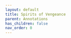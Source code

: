 ```yaml
---
layout: default
title: Spirits of Vengeance
parent: Annotations
has_children: false
nav_order: 0
---
```

<html xmlns="http://www.w3.org/TR/1999/REC-html-in-xml" xml:lang="en"
	lang="en">
	<head>
                <meta http-equiv="Content-Type" content="application/xhtml+xml; charset=UTF-8" />
                <!-- HTML5 -->
                <meta charset="UTF-8"/>
		<style type="text/css">
                    .bodyContainer {
    font-family: Arial, Helvetica, sans-serif;
    text-align: center;
    padding-left: 32px;
    padding-right: 32px;
}

.notebookFor {
    font-size: 18px;
    font-weight: 700;
    text-align: center;
    color: rgb(119, 119, 119);
    margin: 24px 0px 0px;
    padding: 0px;
}

.bookTitle {
    font-size: 32px;
    font-weight: 700;
    text-align: center;
    color: #333333;
    margin-top: 22px;
    padding: 0px;
}

.authors {
    font-size: 13px;
    font-weight: 700;
    text-align: center;
    color: rgb(119, 119, 119);
    margin-top: 22px;
    margin-bottom: 24px; 
    padding: 0px;
}

.citation {
    font-size: 16px;
    font-weight: 500;
    text-align: center;
    color: #333333;
    margin-top: 22px;
    margin-bottom: 24px;
    padding: 0px;
}

.sectionHeading {
    font-size: 24px;
    font-weight: 700;
    text-align: left;
    color: #333333;
    margin-top: 24px;
    padding: 0px;
}

.noteHeading {
    font-size: 18px;
    font-weight: 700;
    text-align: left;
    color: #333333;
    margin-top: 20px;
    padding: 0px;
}

.noteText {
    font-size: 18px;
    font-weight: 500;
    text-align: left;
    color: #333333;
    margin: 2px 0px 0px;
    padding: 0px;
}

.highlight_blue {
    color: rgb(178, 205, 251);
}

.highlight_orange {
    color: #ffd7ae;
}

.highlight_pink {
    color: rgb(255, 191, 206);
}

.highlight_yellow {
    color: rgb(247, 206, 0);
}

.notebookGraphic {
    margin-top: 10px;
    text-align: left;
}

.notebookGraphic img {
    -o-box-shadow:      0px 0px 5px #888;
    -icab-box-shadow:   0px 0px 5px #888;
    -khtml-box-shadow:  0px 0px 5px #888;
    -moz-box-shadow:    0px 0px 5px #888;
    -webkit-box-shadow: 0px 0px 5px #888;
    box-shadow:         0px 0px 5px #888; 
    max-width: 100%;
    height: auto;
}

hr {
    border: 0px none;
    height: 1px;
    background: none repeat scroll 0% 0% rgb(221, 221, 221);
}

		</style>
		<script type="text/javascript">
		    
		</script>
		<title></title>
	</head>
    <body>
        <div class="bodyContainer">
            <div class="notebookFor">
Notebook for
</div>
<div class="bookTitle">
Spirits of Vengeance
</div>
<div class="authors">
</div>
<div class="citation">
</div>
<hr />

            <div class="sectionHeading">
Prologue
</div>
<div class="noteHeading">
Highlight (<span class="highlight_yellow">yellow</span>) -  Location 22
</div>
<div class="noteText">
the Onryo waited for him. There were four of them, each one a monster.
</div>
<div class="noteHeading">
Highlight (<span class="highlight_yellow">yellow</span>) -  Location 38
</div>
<div class="noteText">
The Century Blade was dead. The Gilded Crone was gone. The Ticking Clock was worse than dead.
</div>
<div class="noteHeading">
Highlight (<span class="highlight_yellow">yellow</span>) -  Location 45
</div>
<div class="noteText">
young Cochtan boy, Dorje.
</div>
<div class="noteHeading">
Highlight (<span class="highlight_yellow">yellow</span>) -  Location 59
</div>
<div class="noteText">
The master of the Onryo had come for him.
</div>
<div class="sectionHeading">
Chapter 1
</div>
<div class="noteHeading">
Highlight (<span class="highlight_yellow">yellow</span>) -  Location 89
</div>
<div class="noteText">
"We have work for you, Master Onmyoji.
</div>
<div class="noteHeading">
Highlight (<span class="highlight_yellow">yellow</span>) -  Location 105
</div>
<div class="noteText">
Shiki was a playful little spirit who loved to possess animals, but she rarely gave much thought to the position she was leaving them in when she gave up the possession.
</div>
<div class="noteHeading">
Highlight (<span class="highlight_yellow">yellow</span>) -  Location 113
</div>
<div class="noteText">
She'd been Haruto's companion spirit for as long as he cared to remember, but her antics still never failed to make him smile.
</div>
<div class="noteHeading">
Highlight (<span class="highlight_yellow">yellow</span>) -  Location 118
</div>
<div class="noteText">
"She's a spirit."
</div>
<div class="noteHeading">
Highlight (<span class="highlight_yellow">yellow</span>) -  Location 119
</div>
<div class="noteText">
"A yokai? That's worse."
</div>
<div class="noteHeading">
Highlight (<span class="highlight_yellow">yellow</span>) -  Location 125
</div>
<div class="noteText">
"I'm an onmyoji," he said. "We don't kill spirits. Well, we do, but only evil spirits. Yokai mostly. Shiki is not a yokai."
</div>
<div class="sectionHeading">
Chapter 2
</div>
<div class="noteHeading">
Highlight (<span class="highlight_yellow">yellow</span>) -  Location 200
</div>
<div class="noteText">
How many had died the night of the fire? And which of them had risen again as a yokai?
</div>
<div class="noteHeading">
Highlight (<span class="highlight_yellow">yellow</span>) -  Location 210
</div>
<div class="noteText">
"Every teacher here was a master, every student a hero in the making. Who could do such a thing? Why would they do it?"
</div>
<div class="noteHeading">
Highlight (<span class="highlight_yellow">yellow</span>) -  Location 217
</div>
<div class="noteText">
Basan of Toroto village?"
</div>
<div class="noteHeading">
Highlight (<span class="highlight_yellow">yellow</span>) -  Location 223
</div>
<div class="noteText">
trying to lure them in with compassion, a human desire to comfort its insatiable grief,
</div>
<div class="noteHeading">
Highlight (<span class="highlight_yellow">yellow</span>) -  Location 232
</div>
<div class="noteText">
He wore a necklace of cogs, springs, and bolts, so Haruto guessed he was
</div>
<div class="noteHeading">
Highlight (<span class="highlight_yellow">yellow</span>) -  Location 248
</div>
<div class="noteText">
This creature was real, a vengeful spirit formed from one of the teachers or students of Heiwa when it burned.
</div>
<div class="noteHeading">
Highlight (<span class="highlight_yellow">yellow</span>) -  Location 256
</div>
<div class="noteText">
He was an hasshaku now, a yokai who would abduct children, feed on their blood.
</div>
<div class="noteHeading">
Highlight (<span class="highlight_yellow">yellow</span>) -  Location 281
</div>
<div class="noteText">
In order to trap the yokai, he needed to place the staffs in the perfect order and pattern.
</div>
<div class="noteHeading">
Highlight (<span class="highlight_yellow">yellow</span>) -  Location 315
</div>
<div class="noteText">
The hasshaku were a type of mononoke, a pitiful type of yokai. Haruto chided himself for the thought. No, not pitiful. Tragic. They deserved compassion, not pity.
</div>
<div class="noteHeading">
Highlight (<span class="highlight_yellow">yellow</span>) -  Location 322
</div>
<div class="noteText">
"Omoretsu," he said, invoking the name of his shinigami patron. "In your name, I act. In your stead, I serve. With your blessings, I bring peace to the dead."
</div>
<div class="noteHeading">
Highlight (<span class="highlight_yellow">yellow</span>) -  Location 336
</div>
<div class="noteText">
I will carry it. I will take your pain, carry the burden of your grief.
</div>
<div class="noteHeading">
Highlight (<span class="highlight_yellow">yellow</span>) -  Location 342
</div>
<div class="noteText">
One more pain he would carry.
</div>
<div class="sectionHeading">
Chapter 3
</div>
<div class="noteHeading">
Note -  Location 390
</div>
<div class="noteText">
A type of yokai
</div>
<div class="noteHeading">
Highlight (<span class="highlight_yellow">yellow</span>) -  Location 390
</div>
<div class="noteText">
"Onryo,"
</div>
<div class="sectionHeading">
Chapter 4
</div>
<div class="noteHeading">
Highlight (<span class="highlight_yellow">yellow</span>) -  Location 487
</div>
<div class="noteText">
He prayed to an obscure shinigami, a lord of death, a reaper, and he carried the shrine with him.
</div>
<div class="noteHeading">
Highlight (<span class="highlight_yellow">yellow</span>) -  Location 503
</div>
<div class="noteText">
Despite being given to Haruto by Omoretsu, she really did not like the shinigami.
</div>
<div class="noteHeading">
Highlight (<span class="highlight_yellow">yellow</span>) -  Location 507
</div>
<div class="noteText">
"It's unwise to gain the attention of a lord of death."
</div>
<div class="noteHeading">
Highlight (<span class="highlight_yellow">yellow</span>) -  Location 530
</div>
<div class="noteText">
"The onryo do not serve any shinigami. They are free to do what they will."
</div>
<div class="sectionHeading">
Chapter 5
</div>
<div class="noteHeading">
Highlight (<span class="highlight_yellow">yellow</span>) -  Location 544
</div>
<div class="noteText">
"The onryo are strange. Spirits might be drawn to them as dust is drawn to an eddying wind."
</div>
<div class="noteHeading">
Highlight (<span class="highlight_yellow">yellow</span>) -  Location 552
</div>
<div class="noteText">
the Library of Nothing.
</div>
<div class="sectionHeading">
Chapter 7
</div>
<div class="noteHeading">
Highlight (<span class="highlight_yellow">yellow</span>) -  Location 729
</div>
<div class="noteText">
"Tian was my friend," the old woman said. "We taught together at Heiwa." Her frown lifted and she gasped. "You think Kira destroyed Heiwa? No. She was a student there."
</div>
<div class="sectionHeading">
Chapter 8
</div>
<div class="noteHeading">
Highlight (<span class="highlight_yellow">yellow</span>) -  Location 841
</div>
<div class="noteText">
"And you're an onmyoji travelling with the bandit Blood Dancer.
</div>
<div class="noteHeading">
Highlight (<span class="highlight_yellow">yellow</span>) -  Location 848
</div>
<div class="noteText">
He was renowned for his technique of setting his own hands on fire.
</div>
<div class="noteHeading">
Highlight (<span class="highlight_yellow">yellow</span>) -  Location 864
</div>
<div class="noteText">
following the trail of spirits that always seems to be left in the wake of onryo– a village full of dead people."
</div>
<div class="noteHeading">
Highlight (<span class="highlight_yellow">yellow</span>) -  Location 872
</div>
<div class="noteText">
not going anywhere, Mirai,"
</div>
<div class="noteHeading">
Highlight (<span class="highlight_yellow">yellow</span>) -  Location 927
</div>
<div class="noteText">
And so he named her the Gilded Crone, eternal stable master, slayer of foreign gods, the greatest hero of the Nash.
</div>
<div class="noteHeading">
Highlight (<span class="highlight_yellow">yellow</span>) -  Location 937
</div>
<div class="noteText">
"Your brother came by the other day. He... kept asking about a prison.
</div>
<div class="noteHeading">
Highlight (<span class="highlight_yellow">yellow</span>) -  Location 938
</div>
<div class="noteText">
On and on about the prison. He was very demanding and wouldn't touch his tea, kept saying it was too cold. I told him, the only prison I know of is Sky Hollow, and then he left.
</div>
<div class="noteHeading">
Highlight (<span class="highlight_yellow">yellow</span>) -  Location 942
</div>
<div class="noteText">
"The fortress where Ipian shintei warriors are trained.
</div>
<div class="sectionHeading">
Chapter 9
</div>
<div class="noteHeading">
Highlight (<span class="highlight_yellow">yellow</span>) -  Location 964
</div>
<div class="noteText">
Onryo were rare and powerful, and he had to admit, in all his long years, she was the first he had encountered.
</div>
<div class="noteHeading">
Highlight (<span class="highlight_yellow">yellow</span>) -  Location 975
</div>
<div class="noteText">
He wouldn't need a spirit blade for this yokai.
</div>
<div class="noteHeading">
Highlight (<span class="highlight_yellow">yellow</span>) -  Location 993
</div>
<div class="noteText">
Sleep was never easy for him, not since he'd made his deal with Omoretsu so long ago.
</div>
<div class="noteHeading">
Highlight (<span class="highlight_yellow">yellow</span>) -  Location 1012
</div>
<div class="noteText">
"The lost things are returning to the world, Snow. Spirits, techniques long forgotten. The onmyoji won't stand for it. They'll purge you all all over again."
</div>
<div class="sectionHeading">
Chapter 10
</div>
<div class="noteHeading">
Highlight (<span class="highlight_yellow">yellow</span>) -  Location 1027
</div>
<div class="noteText">
The other students were all human, after all, and she was... well... not. She was stronger than them, different.
</div>
<div class="noteHeading">
Highlight (<span class="highlight_yellow">yellow</span>) -  Location 1031
</div>
<div class="noteText">
Also, ten years cooped up in the academy after eighty years trapped in a mirror had been frustrating on top of boring.
</div>
<div class="noteHeading">
Highlight (<span class="highlight_yellow">yellow</span>) -  Location 1068
</div>
<div class="noteText">
"Old enough to be a parable."
</div>
<div class="noteHeading">
Highlight (<span class="highlight_yellow">yellow</span>) -  Location 1114
</div>
<div class="noteText">
She heard more glass cracking, felt a tingle race along the skin of her arm. Then a hand on her shoulder was pulling her back. Yanmei.
</div>
<div class="sectionHeading">
Chapter 11
</div>
<div class="noteHeading">
Highlight (<span class="highlight_yellow">yellow</span>) -  Location 1154
</div>
<div class="noteText">
an onryo but able to move past his ritual barrier? A yokai but more human than any he had ever known?
</div>
<div class="noteHeading">
Highlight (<span class="highlight_yellow">yellow</span>) -  Location 1172
</div>
<div class="noteText">
He was no stranger to being hated or feared.
</div>
<div class="sectionHeading">
Chapter 12
</div>
<div class="noteHeading">
Highlight (<span class="highlight_yellow">yellow</span>) -  Location 1353
</div>
<div class="noteText">
an onryo somehow: half yokai and half human.
</div>
<div class="noteHeading">
Highlight (<span class="highlight_yellow">yellow</span>) -  Location 1364
</div>
<div class="noteText">
Her eyes were dark orbs, voids of light.
</div>
<div class="noteHeading">
Highlight (<span class="highlight_yellow">yellow</span>) -  Location 1365
</div>
<div class="noteText">
If it was a god or another shinigami, one in opposition to Omoretsu?
</div>
<div class="noteHeading">
Highlight (<span class="highlight_yellow">yellow</span>) -  Location 1370
</div>
<div class="noteText">
it had been more than a century since he had last seen the place.
</div>
<div class="noteHeading">
Highlight (<span class="highlight_yellow">yellow</span>) -  Location 1383
</div>
<div class="noteText">
Never interrupt an enemy when they're talking. You never know what they might reveal."
</div>
<div class="sectionHeading">
Chapter 13
</div>
<div class="noteHeading">
Highlight (<span class="highlight_yellow">yellow</span>) -  Location 1450
</div>
<div class="noteText">
The shape of her eyes, the length of her nose, the tiny scar on her chin.
</div>
<div class="noteHeading">
Highlight (<span class="highlight_yellow">yellow</span>) -  Location 1462
</div>
<div class="noteText">
his feathers draped over his shoulders like a cloak, his tengai hat, a large bucket- shaped thing of dried bamboo, on the floor beside him.
</div>
<div class="noteHeading">
Highlight (<span class="highlight_yellow">yellow</span>) -  Location 1464
</div>
<div class="noteText">
He went by the name Ice Heart and had apparently accomplished many heroic deeds.
</div>
<div class="noteHeading">
Highlight (<span class="highlight_yellow">yellow</span>) -  Location 1483
</div>
<div class="noteText">
Except for Crow herself, none of them were more inhuman.
</div>
<div class="sectionHeading">
Chapter 14
</div>
<div class="noteHeading">
Highlight (<span class="highlight_yellow">yellow</span>) -  Location 1517
</div>
<div class="noteText">
They needed to find the Fourth Sage Under Heaven to heal Yanmei.
</div>
<div class="noteHeading">
Highlight (<span class="highlight_yellow">yellow</span>) -  Location 1536
</div>
<div class="noteText">
"She's an ungaikyo," Yanmei said. "I rescued her from a mirror about a decade ago."
</div>
<div class="noteHeading">
Highlight (<span class="highlight_yellow">yellow</span>) -  Location 1551
</div>
<div class="noteText">
"Onryo are yokai who have reclaimed something of their humanity," Haruto said eventually. "Sometimes by staying around after getting their revenge, and sometimes by another method."
</div>
<div class="noteHeading">
Highlight (<span class="highlight_yellow">yellow</span>) -  Location 1563
</div>
<div class="noteText">
"She feeds off my qi. As long as I'm alive, she has the energy she needs to stay here on earth.
</div>
<div class="noteHeading">
Highlight (<span class="highlight_yellow">yellow</span>) -  Location 1567
</div>
<div class="noteText">
"Onryo generate their own qi, just like a human. They don't need to feed off people.
</div>
<div class="noteHeading">
Highlight (<span class="highlight_yellow">yellow</span>) -  Location 1586
</div>
<div class="noteText">
"We do not attack people for no reason,"
</div>
<div class="noteHeading">
Highlight (<span class="highlight_yellow">yellow</span>) -  Location 1615
</div>
<div class="noteText">
"It doesn't matter," Yanmei said. "They need someone to be angry at, and the magistrate has made us the target.
</div>
<div class="noteHeading">
Highlight (<span class="highlight_yellow">yellow</span>) -  Location 1620
</div>
<div class="noteText">
"Snow covered beauty, covers old rot, filth and bile. Eyes open to truth."
</div>
<div class="sectionHeading">
Chapter 15
</div>
<div class="noteHeading">
Highlight (<span class="highlight_yellow">yellow</span>) -  Location 1652
</div>
<div class="noteText">
She had been in love with one of her father's bandits, Zhihao, and they'd tried to run.
</div>
<div class="noteHeading">
Highlight (<span class="highlight_yellow">yellow</span>) -  Location 1676
</div>
<div class="noteText">
Blood Dancer had killed her brother, but that was a lifetime ago now, and Daizen was always a psychopathic little brat who took after their father too much and delighted in tormenting his younger sister.
</div>
<div class="noteHeading">
Highlight (<span class="highlight_yellow">yellow</span>) -  Location 1708
</div>
<div class="noteText">
One thing she had long since learned was that childhood trauma was never truly dealt with.
</div>
<div class="sectionHeading">
Chapter 16
</div>
<div class="noteHeading">
Highlight (<span class="highlight_yellow">yellow</span>) -  Location 1737
</div>
<div class="noteText">
She could see and hear, and touch with her smoke, but she mostly relied on a general sense of things around her, knowing where everything was without sight, hearing without ears.
</div>
<div class="noteHeading">
Highlight (<span class="highlight_yellow">yellow</span>) -  Location 1770
</div>
<div class="noteText">
"We are, after all, yokai. Vengeful spirits. Did you think I had died peacefully? We all died horribly,
</div>
<div class="sectionHeading">
Chapter 17
</div>
<div class="noteHeading">
Highlight (<span class="highlight_yellow">yellow</span>) -  Location 1873
</div>
<div class="noteText">
"But it's idiotic. Not swearing doesn't make you a better person. It just makes you a sanctimonious tit. Besides, you do swear. The words you use aren't important. It's the intent that matters. Substituting vegetables for swearwords doesn't mean you're not cursing."
</div>
<div class="noteHeading">
Highlight (<span class="highlight_yellow">yellow</span>) -  Location 1893
</div>
<div class="noteText">
"Oaths and vows should never be taken lightly. There is power in a promise that goes beyond the words.
</div>
<div class="sectionHeading">
Chapter 18
</div>
<div class="noteHeading">
Highlight (<span class="highlight_yellow">yellow</span>) -  Location 2038
</div>
<div class="noteText">
Hate for a man who was so skilled, yet had done so little with it.
</div>
<div class="noteHeading">
Highlight (<span class="highlight_yellow">yellow</span>) -  Location 2049
</div>
<div class="noteText">
battering Nightsong with greater strength, greater skill, and the experience of one who has fought and lost and fought again.
</div>
<div class="noteHeading">
Highlight (<span class="highlight_yellow">yellow</span>) -  Location 2056
</div>
<div class="noteText">
Nightsong lost because he chose to fight only against those he knew he could beat. He learned only to win, not to fight.
</div>
<div class="sectionHeading">
Chapter 19
</div>
<div class="noteHeading">
Highlight (<span class="highlight_yellow">yellow</span>) -  Location 2118
</div>
<div class="noteText">
Their devices had many uses including, apparently, locking away titans.
</div>
<div class="noteHeading">
Highlight (<span class="highlight_yellow">yellow</span>) -  Location 2136
</div>
<div class="noteText">
In his time the tianjun had been Mira, the god of harvest, but she was dead now and the god of missed opportunities sat the Jade Throne.
</div>
<div class="sectionHeading">
Chapter 21
</div>
<div class="noteHeading">
Highlight (<span class="highlight_yellow">yellow</span>) -  Location 2404
</div>
<div class="noteText">
thought the Century Blade had killed the last one.
</div>
<div class="noteHeading">
Highlight (<span class="highlight_yellow">yellow</span>) -  Location 2442
</div>
<div class="noteText">
For as the dragons fought, so too did the elements.
</div>
<div class="noteHeading">
Highlight (<span class="highlight_yellow">yellow</span>) -  Location 2443
</div>
<div class="noteText">
Orochi, the eight- headed serpent, would win. He was their king, you see, the greatest of them all.
</div>
<div class="noteHeading">
Highlight (<span class="highlight_yellow">yellow</span>) -  Location 2454
</div>
<div class="noteText">
"Did you know the dragons can take human form? They are kami, the greatest of spirits and shifting to other forms is just one of their many techniques.
</div>
<div class="noteHeading">
Highlight (<span class="highlight_yellow">yellow</span>) -  Location 2455
</div>
<div class="noteText">
Forest of Bamboo.
</div>
<div class="noteHeading">
Highlight (<span class="highlight_yellow">yellow</span>) -  Location 2478
</div>
<div class="noteText">
Once more he had let himself love, and once more his heart had been broken.
</div>
<div class="noteHeading">
Highlight (<span class="highlight_yellow">yellow</span>) -  Location 2493
</div>
<div class="noteText">
"How were they imprisoned?"
</div>
<div class="noteHeading">
Highlight (<span class="highlight_yellow">yellow</span>) -  Location 2494
</div>
<div class="noteText">
that is another story altogether. That is the story of the Century Blade and his Abenjazu."
</div>
<div class="sectionHeading">
Chapter 23
</div>
<div class="noteHeading">
Highlight (<span class="highlight_yellow">yellow</span>) -  Location 2697
</div>
<div class="noteText">
Wherever Haruto went, there were always people like this. Men, usually lords, who thought themselves divinely important to the world. They were almost always wrong.
</div>
<div class="sectionHeading">
Chapter 24
</div>
<div class="noteHeading">
Highlight (<span class="highlight_yellow">yellow</span>) -  Location 2772
</div>
<div class="noteText">
Over the past decade, so many lost things are returning to the world. Spirits, lost techniques, imprisoned dragons.
</div>
<div class="noteHeading">
Highlight (<span class="highlight_yellow">yellow</span>) -  Location 2832
</div>
<div class="noteText">
"It's a buruburu. They cling to people and try to scare them, conjuring up their past."
</div>
<div class="sectionHeading">
Chapter 25
</div>
<div class="noteHeading">
Highlight (<span class="highlight_yellow">yellow</span>) -  Location 2895
</div>
<div class="noteText">
The onmyoji were an order of occultists who considered it their duty, sworn by the shinigami, to find yokai and move them on.
</div>
<div class="noteHeading">
Highlight (<span class="highlight_yellow">yellow</span>) -  Location 2899
</div>
<div class="noteText">
Until the Century Blade killed the dragons. With them gone, there wasn't enough kami to protect the spirits. People started asking the onmyoji to get rid of harmless spirits as well as yokai, and the onmyoji thought why not as long we get paid."
</div>
<div class="sectionHeading">
Chapter 27
</div>
<div class="noteHeading">
Highlight (<span class="highlight_yellow">yellow</span>) -  Location 3121
</div>
<div class="noteText">
Failure was always much easier with a good excuse.
</div>
<div class="noteHeading">
Highlight (<span class="highlight_yellow">yellow</span>) -  Location 3241
</div>
<div class="noteText">
"The Imperial City of Kodachi
</div>
<div class="sectionHeading">
Chapter 29
</div>
<div class="noteHeading">
Highlight (<span class="highlight_yellow">yellow</span>) -  Location 3409
</div>
<div class="noteText">
Each bridge had a small shrine on either side of it, dedicated to Toshama the God of Lakes and Rivers.
</div>
<div class="noteHeading">
Highlight (<span class="highlight_yellow">yellow</span>) -  Location 3417
</div>
<div class="noteText">
Divination was not a simple technique, but the Fifth Sage Under Heaven had taught her the basics back at Heiwa.
</div>
<div class="noteHeading">
Highlight (<span class="highlight_yellow">yellow</span>) -  Location 3462
</div>
<div class="noteText">
A gigantic man with a feathered cloak and a straw tengai over his head.
</div>
<div class="noteHeading">
Highlight (<span class="highlight_yellow">yellow</span>) -  Location 3463
</div>
<div class="noteText">
Worse yet, he was seen before the slaughters took place.
</div>
<div class="noteHeading">
Highlight (<span class="highlight_yellow">yellow</span>) -  Location 3466
</div>
<div class="noteText">
demon most vile. A herald of dark times.
</div>
<div class="noteHeading">
Highlight (<span class="highlight_yellow">yellow</span>) -  Location 3466
</div>
<div class="noteText">
Hosans came to call this tengu the Herald of Bones.
</div>
<div class="sectionHeading">
Chapter 31
</div>
<div class="noteHeading">
Highlight (<span class="highlight_yellow">yellow</span>) -  Location 3708
</div>
<div class="noteText">
was almost as though all mirrors led to a space that both did and didn't exist,
</div>
<div class="sectionHeading">
Chapter 37
</div>
<div class="noteHeading">
Highlight (<span class="highlight_yellow">yellow</span>) -  Location 4459
</div>
<div class="noteText">
Proof that power and wisdom do not always go hand in hand.
</div>
<div class="sectionHeading">
Chapter 40
</div>
<div class="noteHeading">
Highlight (<span class="highlight_yellow">yellow</span>) -  Location 4669
</div>
<div class="noteText">
that nothing swept away worries of the mind quite like exertions of the body.
</div>
<div class="noteHeading">
Highlight (<span class="highlight_yellow">yellow</span>) -  Location 4700
</div>
<div class="noteText">
realised this wasn't Kira at all, it was the yokai. The ungaikyo rising to the surface and assuming control.
</div>
<div class="sectionHeading">
Chapter 41
</div>
<div class="noteHeading">
Highlight (<span class="highlight_yellow">yellow</span>) -  Location 4854
</div>
<div class="noteText">
"It's the job of the shinigami to collect the souls of the dead and direct them to the next life,"
</div>
<div class="noteHeading">
Highlight (<span class="highlight_yellow">yellow</span>) -  Location 4854
</div>
<div class="noteText">
"But they're not the most willing or energetic of workers. They're spirits themselves, great kami given the unending task by the gods. They see it as a burden, whereas other kami, like the dragons, get to fly about free as a bird and do whatever they damn well please.
</div>
<div class="sectionHeading">
Chapter 42
</div>
<div class="noteHeading">
Highlight (<span class="highlight_yellow">yellow</span>) -  Location 4886
</div>
<div class="noteText">
'Ask a man to wait a minute and it will seem like an hour. Ask a man to wait an hour and it will seem like a day. Ask ten men to wait a minute and it will be ten seconds'.
</div>
<div class="noteHeading">
Highlight (<span class="highlight_yellow">yellow</span>) -  Location 4970
</div>
<div class="noteText">
"It's alright to be scared. Fear doesn't make you weak, it makes you human."
</div>
<div class="sectionHeading">
Chapter 44
</div>
<div class="noteHeading">
Highlight (<span class="highlight_yellow">yellow</span>) -  Location 5285
</div>
<div class="noteText">
And perhaps even more surprising that the lessons hiding in the stories are the same ones told time and time again."
</div>
<div class="noteHeading">
Highlight (<span class="highlight_yellow">yellow</span>) -  Location 5288
</div>
<div class="noteText">
"Countless stories and countless terrible poets like me who continue to pass them down through the generations. Whether they really happened no longer matters. They have become real by becoming history."
</div>
<div class="noteHeading">
Highlight (<span class="highlight_yellow">yellow</span>) -  Location 5292
</div>
<div class="noteText">
it's a good way to teach a person that if they desire all they see, they'll never appreciate what they have."
</div>
<div class="noteHeading">
Highlight (<span class="highlight_yellow">yellow</span>) -  Location 5294
</div>
<div class="noteText">
plucked
</div>
<div class="sectionHeading">
Chapter 45
</div>
<div class="noteHeading">
Highlight (<span class="highlight_yellow">yellow</span>) -  Location 5355
</div>
<div class="noteText">
Nevertheless, he supposed the point of a vow was to show your commitment to a cause by giving up something you loved or were good
</div>
<div class="noteHeading">
Highlight (<span class="highlight_yellow">yellow</span>) -  Location 5395
</div>
<div class="noteText">
Demons are not spirits. They are not bound by the same rules."
</div>
<div class="noteHeading">
Highlight (<span class="highlight_yellow">yellow</span>) -  Location 5398
</div>
<div class="noteText">
Tengu are demons. They serve the overlords of hell, whether they realise it or not. Demons exist to cause chaos and strife wherever they tread. This creature you hunt will stop at nothing to throw the balance of heaven and earth into turmoil."
</div>
<div class="sectionHeading">
Chapter 47
</div>
<div class="noteHeading">
Highlight (<span class="highlight_yellow">yellow</span>) -  Location 5584
</div>
<div class="noteText">
Trauma is a monster, Mirai. One you can... never be rid of. You can't ignore it. Can't hide from it. If you try... it will catch you. You have... to deal with
</div>
<div class="sectionHeading">
Chapter 48
</div>
<div class="noteHeading">
Highlight (<span class="highlight_yellow">yellow</span>) -  Location 5633
</div>
<div class="noteText">
Grief did that to a person, robbed them of their energy as well as their will.
</div>
<div class="noteHeading">
Highlight (<span class="highlight_yellow">yellow</span>) -  Location 5688
</div>
<div class="noteText">
He came across a pair of katana, one a glorious silver blade, undoubtedly the work of the great sword maker Mifune. It was planted in the earth, crossed with its partner, a sword with a blade as black as onyx and no tsuba to guard the hand. They were both fine blades,
</div>
<div class="noteHeading">
Note -  Location 5690
</div>
<div class="noteText">
The whispering blade... Cho
</div>
<div class="noteHeading">
Highlight (<span class="highlight_yellow">yellow</span>) -  Location 5701
</div>
<div class="noteText">
tengu were not yokai. They were demons, created by divine curses to summon war and death wherever they went. And they served the kings and queens of hell.
</div>
<div class="sectionHeading">
Chapter 49
</div>
<div class="noteHeading">
Highlight (<span class="highlight_yellow">yellow</span>) -  Location 5804
</div>
<div class="noteText">
She stood, careful not to cut herself on the shards of mirror. They hadn't disappeared, she realised. Usually, her mirrors disappeared after they shattered, but this one was still there, albeit in pieces.
</div>
<div class="sectionHeading">
Chapter 50
</div>
<div class="noteHeading">
Highlight (<span class="highlight_yellow">yellow</span>) -  Location 5830
</div>
<div class="noteText">
Kira bowed her head before the statue of her mother.
</div>
<div class="sectionHeading">
Chapter 51
</div>
<div class="noteHeading">
Highlight (<span class="highlight_yellow">yellow</span>) -  Location 5923
</div>
<div class="noteText">
The world continued on, heedless of what it had just lost.
</div>
<div class="sectionHeading">
Chapter 52
</div>
<div class="noteHeading">
Highlight (<span class="highlight_yellow">yellow</span>) -  Location 6006
</div>
<div class="noteText">
Crow did not know how she had become onryo nor who she was or had been.
</div>
<div class="noteHeading">
Highlight (<span class="highlight_yellow">yellow</span>) -  Location 6038
</div>
<div class="noteText">
He told her who she had once been. Xifeng, the midwife of Ban Ping. Every family of wealth wanted Xifeng to help deliver their children, and nothing gave her greater pleasure than helping bring new life into the world. But Xifeng had a secret: no matter how many times she and her husband tried, they could not conceive.
</div>
<div class="sectionHeading">
Chapter 54
</div>
<div class="noteHeading">
Highlight (<span class="highlight_yellow">yellow</span>) -  Location 6301
</div>
<div class="noteText">
Think themselves better than you."
</div>
<div class="sectionHeading">
Chapter 55
</div>
<div class="noteHeading">
Highlight (<span class="highlight_yellow">yellow</span>) -  Location 6377
</div>
<div class="noteText">
"The Herald of Bones did this," Guang said. "Caused them to turn on each other. That's what he does in all the stories. Causes madness, incites war. Tuns brother against brother and all that."
</div>
<div class="sectionHeading">
Chapter 64
</div>
<div class="noteHeading">
Highlight (<span class="highlight_yellow">yellow</span>) -  Location 7242
</div>
<div class="noteText">
"Hah! Well, that's life, isn't it? You don't ask for a lot of the stuff it throws at you, but you either look at it like a gift or a curse, and then figure out the rest from there."
</div>

        </div>
    </body>
</html>
